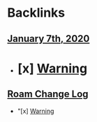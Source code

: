 
# Backlinks
## [January 7th, 2020](<January 7th, 2020.md>)
- # [x] [Warning](<Warning.md>)

## [Roam Change Log](<Roam Change Log.md>)
- "[x] [Warning](<Warning.md>)

